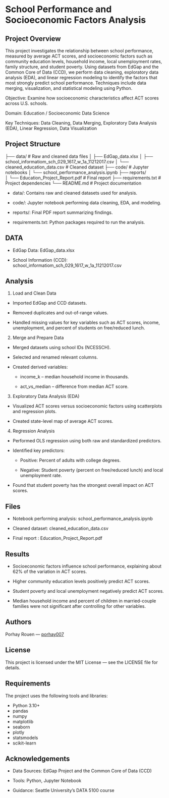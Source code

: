 # School Performance and Socioeconomic Factors Analysis

## Project Overview

This project investigates the relationship between school performance, measured by average ACT scores, and socioeconomic factors such as community education levels, household income, local unemployment rates, family structure, and student poverty. Using datasets from EdGap and the Common Core of Data (CCD), we perform data cleaning, exploratory data analysis (EDA), and linear regression modeling to identify the factors that most strongly predict school performance. Techniques include data merging, visualization, and statistical modeling using Python.

Objective: Examine how socioeconomic characteristics affect ACT scores across U.S. schools.

Domain: Education / Socioeconomic Data Science

Key Techniques: Data Cleaning, Data Merging, Exploratory Data Analysis (EDA), Linear Regression, Data Visualization

## Project Structure

├── data/ # Raw and cleaned data files
│   ├── EdGap_data.xlsx
│   ├── school_informatiom_sch_029_1617_w_1a_11212017.csv
│   └── cleaned_education_data.csv # Cleaned dataset
├── code/ # Jupyter notebooks
│   └── school_performance_analysis.ipynb
├── reports/  
│   └── Education_Project_Report.pdf # Final report
├── requirements.txt # Project dependencies
└── README.md # Project documentation

- data/: Contains raw and cleaned datasets used for analysis.

- code/: Jupyter notebook performing data cleaning, EDA, and modeling.

- reports/: Final PDF report summarizing findings.

- requirements.txt: Python packages required to run the analysis.

## DATA

- EdGap Data: EdGap_data.xlsx

- School Information (CCD): school_informatiom_sch_029_1617_w_1a_11212017.csv

## Analysis

1. Load and Clean Data

- Imported EdGap and CCD datasets.

- Removed duplicates and out-of-range values.

- Handled missing values for key variables such as ACT scores, income, unemployment, and percent of students on free/reduced lunch.

2. Merge and Prepare Data

- Merged datasets using school IDs (NCESSCH).

- Selected and renamed relevant columns.

- Created derived variables:

  - income_k – median household income in thousands.

  - act_vs_median – difference from median ACT score.

3. Exploratory Data Analysis (EDA)

- Visualized ACT scores versus socioeconomic factors using scatterplots and regression plots.

- Created state-level map of average ACT scores.

4. Regression Analysis

- Performed OLS regression using both raw and standardized predictors.

- Identified key predictors:

  - Positive: Percent of adults with college degrees.

  - Negative: Student poverty (percent on free/reduced lunch) and local unemployment rate.

- Found that student poverty has the strongest overall impact on ACT scores.

## Files

- Notebook performing analysis: school_performance_analysis.ipynb

- Cleaned dataset: cleaned_education_data.csv

- Final report : Education_Project_Report.pdf

## Results

- Socioeconomic factors influence school performance, explaining about 62% of the variation in ACT scores.

- Higher community education levels positively predict ACT scores.

- Student poverty and local unemployment negatively predict ACT scores.

- Median household income and percent of children in married-couple families were not significant after controlling for other variables.

## Authors

Porhay Rouen — [porhay007](https://github.com/porhay007)

## License

This project is licensed under the MIT License — see the LICENSE file for details.

## Requirements

The project uses the following tools and libraries:

- Python 3.10+
- pandas
- numpy
- matplotlib
- seaborn
- plotly
- statsmodels
- scikit-learn

## Acknowledgements

- Data Sources: EdGap Project and the Common Core of Data (CCD)

- Tools: Python, Jupyter Notebook

- Guidance: Seattle University’s DATA 5100 course
